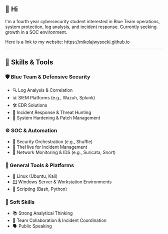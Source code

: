 ## 👋 Hi 
I'm a fourth year cybersecurity student interested in Blue Team operations, system protection, log analysis, and incident response. Currently seeking growth in a SOC environment.

Here is a link to my website: https://mikolajwysocki.github.io


---

## 🧠 Skills & Tools

### 🛡️ Blue Team & Defensive Security
- 🔍 Log Analysis & Correlation
- 📊 SIEM Platforms (e.g., Wazuh, Splunk)
- 🛠️ EDR Solutions
- 🚨 Incident Response & Threat Hunting
- 🔐 System Hardening & Patch Management

### ⚙️ SOC & Automation
- 🔄 Security Orchestration (e.g., Shuffle)
- 🐝 TheHive for Incident Management
- 📡 Network Monitoring & IDS (e.g., Suricata, Snort)

### 🧰 General Tools & Platforms
- 🐧 Linux (Ubuntu, Kali)
- 🪟 Windows Server & Workstation Environments
- 📁 Scripting (Bash, Python)

### 🧩 Soft Skills
- 📚 Strong Analytical Thinking
- 👥 Team Collaboration & Incident Coordination
- 🗣️ Public Speaking
